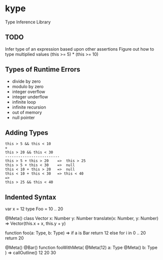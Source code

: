 # kype
Type Inference Library

## TODO
Infer type of an expression based upon other assertions
Figure out how to type multiplied values
    (this >= 5) * (this >= 10)

## Types of Runtime Errors

- divide by zero
- modulo by zero
- integer overflow
- integer underflow
- infinite loop
- infinite recursion
- out of memory
- null pointer

## Adding Types

    this > 5 && this < 10
    +
    this > 20 && this < 30
    -------------------------
    this > 5 + this > 20    =>  this > 25
    this > 5 + this < 30    =>  null
    this < 10 + this > 20   =>  null
    this < 10 + this < 30   => this < 40
    =>
    this > 25 && this < 40

##  Indented Syntax

var x = 12
type Foo = 10 .. 20

@Meta()
class Vector
    x: Number
    y: Number
    translate(x: Number, y: Number) => Vector(this.x + x, this.y + y)

function foo(a: Type, b: Type) =>
    if a is Bar
        return 12
    else
        for i in 0 .. 20
            return 20

@Meta()
@Bar()
function fooWithMeta(
    @Meta(12)
    a: Type
    @Meta()
    b: Type
) =>
    callOutline()
        12
        20
        30
